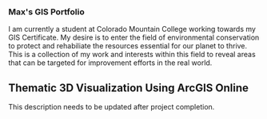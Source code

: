 ### Max's GIS Portfolio
I am currently a student at Colorado Mountain College working towards my GIS Certificate. My desire is to enter the field of environmental conservation to protect and rehabiliate the resources essential for our planet to thrive. This is a collection of my work and interests within this field to reveal areas that can be targeted for improvement efforts in the real world. 
## Thematic 3D Visualization Using ArcGIS Online
This description needs to be updated after project completion.
<!--
**maxgerke/maxgerke** is a ✨ _special_ ✨ repository because its `README.md` (this file) appears on your GitHub profile.

Here are some ideas to get you started:

- 🔭 I’m currently working on ...
- 🌱 I’m currently learning ...
- 👯 I’m looking to collaborate on ...
- 🤔 I’m looking for help with ...
- 💬 Ask me about ...
- 📫 How to reach me: ...
- 😄 Pronouns: ...
- ⚡ Fun fact: ...
-->
